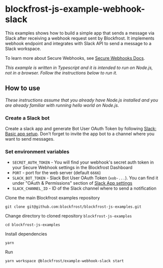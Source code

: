 # blockfrost-js-example-webhook-slack

This examples shows how to build a simple app that sends a message via Slack after receiving a webhook request sent by Blockfrost. It implements webhook endpoint and integrates with Slack API to send a message to a Slack workspace.

To learn more about Secure Webhooks, see [Secure Webhooks Docs](https://blockfrost.dev/docs/start-building/webhooks/).

_This example is written in Typescript and it is intended to run on Node.js, not in a browser. Follow the instructions below to run it._

## How to use

_These instructions assume that you already have Node.js installed and you are already familiar with running hello world on Node.js._

### Create a Slack bot

Create a slack app and generate Bot User OAuth Token by following [Slack: Basic app setup](https://api.slack.com/authentication/basics).
Don't forget to invite the app bot to a channel where you want to send messages.

### Set environment variables

- `SECRET_AUTH_TOKEN` - You will find your webhook's secret auth token in your Secure Webhook settings in the Blockfrost Dashboard
- `PORT` - port for the web server (default `6666`)
- `SLACK_BOT_TOKEN` - Slack Bot User OAuth Token (`xob-...`). You can find it under "OAuth & Permissions" section of [Slack App settings](https://api.slack.com/apps/)
- `SLACK_CHANNEL_ID` - ID of the Slack channel where to send a notification

Clone the main Blockfrost examples repository

```
git clone git@github.com:blockfrost/blockfrost-js-examples.git
```

Change directory to cloned repository `blockfrost-js-examples`

```
cd blockfrost-js-examples
```

Install dependencies

```
yarn
```

Run

```
yarn workspace @blockfrost/example-webhook-slack start
```
